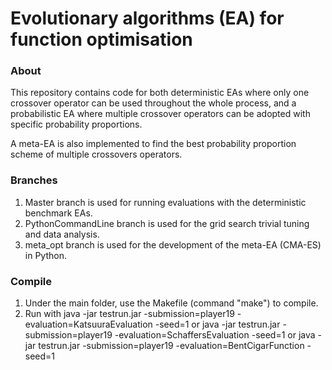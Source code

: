 # Evolutionary algorithms (EA) for function optimisation

### About
This repository contains code for both deterministic EAs where only one crossover operator
can be used throughout the whole process, and a probabilistic EA where multiple crossover operators
can be adopted with specific probability proportions.

A meta-EA is also implemented to find the best probability proportion scheme of multiple crossovers
operators.

### Branches
1. Master branch is used for running evaluations with the deterministic benchmark EAs.
2. PythonCommandLine branch is used for the grid search trivial tuning and data analysis.
3. meta_opt branch is used for the development of the meta-EA (CMA-ES) in Python.

### Compile
1. Under the main folder, use the Makefile (command "make") to compile.
2. Run with java -jar testrun.jar -submission=player19 -evaluation=KatsuuraEvaluation -seed=1
    or java -jar testrun.jar -submission=player19 -evaluation=SchaffersEvaluation -seed=1
    or java -jar testrun.jar -submission=player19 -evaluation=BentCigarFunction -seed=1
